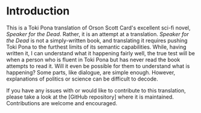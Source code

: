 # Introduction

This is a Toki Pona translation of Orson Scott Card's excellent sci-fi novel, *Speaker for the Dead*. Rather, it is an attempt at a translation. *Speaker for the Dead* is not a simply-written book, and translating it requires pushing Toki Pona to the furthest limits of its semantic capabilities. While, having written it, I can understand what it happening fairly well, the true test will be when a person who is fluent in Toki Pona but has never read the book attempts to read it. Will it even be possible for them to understand what is happening? Some parts, like dialogue, are simple enough. However, explanations of politics or science can be difficult to decode.

If you have any issues with or would like to contribute to this translation, please take a look at the [GitHub repository] where it is maintained. Contributions are welcome and encouraged.
